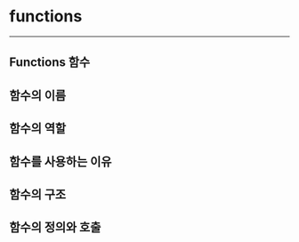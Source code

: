 # functions

[]()

---

## Functions 함수

## 함수의 이름

## 함수의 역할

## 함수를 사용하는 이유

## 함수의 구조

## 함수의 정의와 호출
